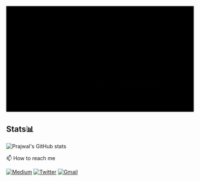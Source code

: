 <img src="https://raw.githubusercontent.com/Prajwalmithun/Prajwalmithun/main/intro.gif" alt="👋 Hi there! I'm Prajwal" title="👋 Hi there! I'm Prajwal"/>

## Stats📊
![Prajwal's GitHub stats](https://github-readme-stats.vercel.app/api?username=Prajwalmithun&show_icons=true&theme=transparent)


📫 How to reach me

[![Medium](https://img.shields.io/badge/Medium-000000?style=for-the-badge&logo=Medium&logoColor=white)](https://prajwalt.medium.com/)
[![Twitter](https://img.shields.io/badge/Twitter-1DA1F2?style=for-the-badge&logo=Twitter&logoColor=white)](https://twitter.com/vanquisher3498)
[![Gmail](https://img.shields.io/badge/Gmail-EA4335?style=for-the-badge&logo=Gmail&logoColor=white)](tkushal216@gmail.com)

